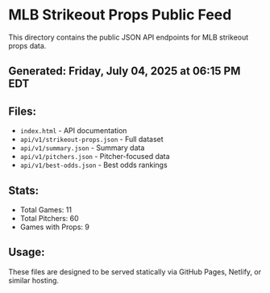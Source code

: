 # MLB Strikeout Props Public Feed

This directory contains the public JSON API endpoints for MLB strikeout props data.

## Generated: Friday, July 04, 2025 at 06:15 PM EDT

## Files:
- `index.html` - API documentation
- `api/v1/strikeout-props.json` - Full dataset
- `api/v1/summary.json` - Summary data
- `api/v1/pitchers.json` - Pitcher-focused data  
- `api/v1/best-odds.json` - Best odds rankings

## Stats:
- Total Games: 11
- Total Pitchers: 60
- Games with Props: 9

## Usage:
These files are designed to be served statically via GitHub Pages, Netlify, or similar hosting.
